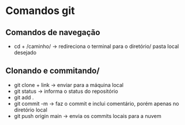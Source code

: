 # Comandos git

## Comandos de navegação

 - cd + /caminho/  -> redireciona o terminal para o diretório/ pasta local desejado

## Clonando e commitando/

 - git clone + link -> enviar para a máquina local
 - git status  -> informa o status do repositório
 - git add . 
 - git commit -m   -> faz o commit e inclui comentário, porém apenas no diretório local
 - git push origin main  -> envia os commits locais para a nuvem

